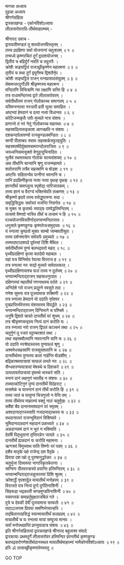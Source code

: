 मागचा अध्याय  
पुढचा अध्याय  
श्रीगर्गसंहिता  
द्वारकाखण्डः - एकोनविंशोऽध्यायः  
लीलासरोवरादि-तीर्थमाहात्म्यम् -  
  
श्रीनारद उवाच -  
द्वारावतीमण्डलं तु शतयोजनविस्तृतम् ।  
तस्य प्रदक्षिणा सर्वा योजनानां चतुःशतम् ॥ १ ॥  
तन्मध्ये कृष्णरचितं दुर्गं द्वादशयोजनम् ।  
द्वितीयं च बहिर्दुर्गं नवतिं च तदुत्तरैः ।  
क्रोशैः सङ्घट्टितं राजञ्छ्रीकृष्णेन महात्मना ॥ २ ॥  
तृतीयं च तथा दुर्गं द्व्यूनैश्च द्विशतैर्नृप ।  
क्रोशैः सङ्घट्टितं राजन् रत्नप्रासादसंयुतम् ॥ ३ ॥  
तेषामन्तरदुर्गोऽपि श्रीकृष्णस्य महात्मनः ।  
मन्दिराणि विचित्राणि नव लक्षाणि सन्ति हि ॥ ४ ॥  
तत्र राधामन्दिरस्य द्वारे लीलासरोवरम् ।  
सर्वतीर्थोत्तमं राजन् गोलोकाच्च समागतम् ॥ ५ ॥  
यस्मिन्स्नात्वा नरःपापी व्रती भूत्वा समाहितः ।  
अष्टम्यां हेमदानं च दत्वा नत्वा विधानतः ॥ ६ ॥  
कोटिजन्मकृतैः पापैः मुच्यते नात्र संशयः ।  
प्राणान्ते तं नरं नेतुं गोलोकाच्च महारथाः ॥ ७ ॥  
सहस्रादित्यसङ्काश आगच्छति न संशयः ।  
दशकन्दर्पलावण्यो रत्नकुण्डलमण्डितः ॥ ८ ॥  
स्रग्वी पीताम्बरः श्यामः सहस्रार्कस्फुरद्द्युतिः ।  
सहस्रपार्षदैर्युक्तश्चामरान्दोलराजितः ॥ ९ ॥  
जयध्वनिसमायुक्तो वेणुदुन्दुभिनादितः ।  
भूत्वैवं रथमास्थाय गोलोकं यात्यसंशयम् ॥ १० ॥  
अथ तीर्थानि चान्यानि श्रृणू राजन्महामते ।  
शतोत्तराणि तत्रैव सहस्राणि च षोडश ॥ ११ ॥  
अष्टभिः सहितान्येव पत्नीनां भवनानि च ।  
तानि प्रदक्षिणीकृत्य नत्वा नत्वा पृथक् पृथक् ॥ १२ ॥  
ज्ञानतीर्थं समाप्लुत्य स्पृशेद्यः पारिजातकम् ।  
तस्य ज्ञानं च वैराग्यं भक्तिर्भवति तत्क्षणम् ॥ १३ ॥  
श्रीकृष्णो हृदये तस्य वसेद्धृष्टमनाः सदा ।  
समृद्धिसिद्धयः सर्वास्तं भजन्ति निसर्गतः ॥ १४ ॥  
स मुक्तः स कृतार्थः स्याद्‌यः पश्येद्धरिमन्दिरम् ।  
तत्समो वैष्णवो नास्ति तीर्थं च तत्समं न हि ॥ १५ ॥  
पञ्चयोजनविस्तीर्णाद्‌‌भगवन्मन्दिरात्ततः ।  
धनुःशते कृष्णकुण्डः कृष्णतेजःसमुद्‌भवः ॥ १६ ॥  
यं स्नात्वा कुष्ठतो मुक्तः साम्बो जाम्बवतीसुतः ।  
तस्य दर्शनमात्रेण सर्वपापैः प्रमुच्यते ॥ १७ ॥  
तस्मादष्टादशपदे पूर्वस्यां दिशि मैथिल ।  
सर्वतीर्थोत्तमं पुण्यं बलभद्रसरो महत् ॥ १८ ॥  
पृथ्वीप्रदक्षिणां कृत्वा बलदेवो महाबलः ।  
यज्ञं यत्र विनिर्माय रेवत्या विरराज ह ॥ १९ ॥  
तत्र स्नात्वा नरः सद्यो मुच्यते सर्वपातकात् ।  
पृथ्वीप्रदक्षिणायाश्च फलं तस्य न दुर्लभम् ॥ २० ॥  
भगवान्मन्दिराद्‌राजन् सहस्रधनुरग्रतः ।  
दक्षिणस्यां महातीर्थं गणनाथस्य वर्तते ॥ २१ ॥  
अनिर्दशे गते राजन् प्रद्युम्ने स्वसुते तदा ।  
गणेश सुमना यत्र पूजयामास रुक्मिणी ॥ २२ ॥  
तत्र स्नात्वा हेमदानं यो ददाति नृपेश्वर ।  
पुत्रप्राप्तिर्भवेत्तस्य वंशस्तस्य विवर्द्धते ॥ २३ ॥  
भगवन्मन्दिराद्‌राजन् दिग्विभागे च पश्चिमे ।  
धनुषि द्विशते चास्ते दानतीर्थं परं शुभम् ॥ २४ ॥  
तत्र श्रीकृष्णचन्द्रस्य नित्यं दानं करोति यः ।  
तत्र स्नात्वा नरो राजन् द्विपलं काञ्चनं तथा ॥ २५ ॥  
चतुर्गुणं तु रजतं पट्टाम्बरशतं तथा ।  
तथा सहस्रमौल्यानि नवरत्नानि यानि च ॥ २६ ॥  
यो ददाति नरश्रेष्ठस्तस्य पुण्यफलं श्रृणु ।  
अश्वमेधसहस्राणि राजसूयशतानि च ॥ २७ ॥  
दानतीर्थस्य पुण्यस्य कलां नार्हन्ति षोडशीम् ।  
बद्रिकाश्रमयात्रायां यत्फलं लभते नरः ॥ २८ ॥  
सैन्धवारण्ययात्रायां मेषस्थे च दिवाकरे ॥ २९ ॥  
उत्पलावर्तयात्रायां वृषस्थे भास्करे सति ।  
स्नानं दानं लक्षगुणं भवतीह न संशयः ॥ ३० ॥  
तस्मात्कोटिगुणं पुण्यं दानतीर्थे विदेहराट् ।  
मासमेकं च यत्स्नानं दानं तीर्थे करोति हि ॥ ३१ ॥  
तस्य जातं च यत्पुण्यं चित्रगुप्तो न वेत्ति तम् ।  
तस्य तीर्थस्य माहात्म्यं वक्तुं नालं चतुर्मुखः ॥ ३२ ॥  
सर्वेषां चैव दानानामश्वदानं परं स्मृतम् ।  
अश्वदानाद्‌गजस्यापि गजदानाद्‌रथस्य च ॥ ३३ ॥  
रथदानात्परं राजन्भूमिदानं विशिष्यते ।  
भूमिदानादन्नदानं महादानं प्रकथ्यते ॥ ३४ ॥  
अन्नदानसमं दानं न भूतं न भविष्यति ।  
देवर्षि पितृभूतानां तृप्तिरन्नेन जायते ॥ ३५ ॥  
दानतीर्थे ह्यन्नदानं यः करोति महामनाः ।  
ऋणत्रयं विमुच्याथ याति विष्णोः परं पदम् ॥ ३६ ॥  
दशैव मातृके पक्षे राजेन्द्र दश पैतृके ।  
प्रियया दश पक्षे तु पुरुषानुद्धरेन्नरः ॥ ३७ ॥  
चतुर्भुजा दिव्यरूपा नागारिकृतकेतनाः ।  
स्रग्विणः पीतवस्त्रास्ते प्रयान्ति हरिमन्दिरम् ॥ ३८ ॥  
भगवान्मन्दिराद्‌राजन्नुत्तरस्यां दिशि श्रुतम् ।  
क्रोशार्द्धे नृपशार्दूल मायातीर्थं मनोहरम् ॥ ३९ ॥  
विराजते यत्र नित्यं दुर्गा दुर्गतिनाशिनी ।  
सिंहरूढा भद्रकाली चण्डमुण्डविनाशिनी ॥ ४० ॥  
स्यमन्तकं समाहर्तुमृक्षराजबिलं गते ।  
पुत्रे च देवकी देवीं पूजयामास सत्फलैः ॥ ४१ ॥  
तदाऽऽजगाम प्रियया समणिर्भगवान्हरिः ।  
तद्‌बिलात्तत्प्रसिद्धं स्यान्मायातीर्थं फलप्रदम् ॥ ४२ ॥  
मायातीर्थे च यः स्नात्वा मायां सम्पूज्य मानवः ।  
सर्वां मनोरथप्राप्तिं प्राप्नुयान्नात्र संशयः ॥ ४३ ॥  
इति श्रीगर्गसंहितायां द्वारकाखण्डे श्रीनारद बहुलाश्व संवादे  
द्वारकायाः प्रथमदुर्गे लीलासरोवर हरिमन्दिर ज्ञानतीर्थ कृष्णकुण्ड  
बलभद्रसरोगणेशतीर्थदानस्थल मायातीर्थमाहात्म्यं नामैकोनविंशोऽध्यायः ॥ १९ ॥  
हरिः ॐ तत्सच्छ्रीकृष्णार्पणमस्तु ॥  
  
GO TOP
